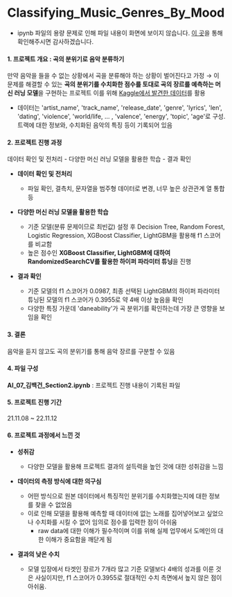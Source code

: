 # Classifying_Music_Genres_By_Mood
* ipynb 파일의 용량 문제로 인해 파일 내용이 화면에 보이지 않습니다. [이 곳](https://nbviewer.org/github/zekcal/AI_07_Section_2_Project/blob/main/AI_07_%EA%B9%80%EB%B0%B1%EA%B1%B4_Section2.ipynb)을 통해 확인해주시면 감사하겠습니다.
#### 1. 프로젝트 개요 : 곡의 분위기로 음악 분류하기
만약 음악을 들을 수 없는 상황에서 곡을 분류해야 하는 상황이 벌어진다고 가정 → 이 문제를 해결할 수 있는 **곡의 분위기를 수치화한 점수를 토대로 곡의 장르를 예측하는 머신 러닝 모델**을 구현하는 프로젝트
이를 위해 [Kaggle에서 발견한 데이터](https://www.kaggle.com/datasets/saurabhshahane/music-dataset-1950-to-2019)를 활용
- 데이터는 'artist_name',	'track_name',	'release_date',	'genre',	'lyrics',	'len',	'dating',	'violence',	'world/life, 	...	, 'valence',	'energy',	'topic',	'age'로 구성. 트랙에 대한 정보와, 수치화된 음악의 특징 등이 기록되어 있음

#### 2. 프로젝트 진행 과정
데이터 확인 및 전처리 - 다양한 머신 러닝 모델을 활용한 학습 - 결과 확인
- **데이터 확인 및 전처리**
  - 파일 확인, 결측치, 문자열을 범주형 데이터로 변경, 너무 높은 상관관계 열 통합 등

- **다양한 머신 러닝 모델을 활용한 학습**
  - 기준 모델(분류 문제이므로 최빈값) 설정 후 Decision Tree, Random Forest, Logistic Regression, XGBoost Classifier, LightGBM을 활용해 f1 스코어를 비교함
  - 높은 점수인 **XGBoost Classifier, LightGBM에 대하여 RandomizedSearchCV를 활용한 하이퍼 파라미터 튜닝**을 진행

- **결과 확인**
  - 기준 모델의 f1 스코어가 0.0987, 최종 선택된 LightGBM의 하이퍼 파라미터 튜닝된 모델의 f1 스코어가 0.3955로 약 4배 이상 높음을 확인
  - 다양한 특징 가운데 'daneability'가 곡 분위기를 확인하는데 가장 큰 영향을 보임을 확인

#### 3. 결론
음악을 듣지 않고도 곡의 분위기를 통해 음악 장르를 구분할 수 있음

#### 4. 파일 구성
**AI_07_김백건_Section2.ipynb** : 프로젝트 진행 내용이 기록된 파일

#### 5. 프로젝트 진행 기간
21.11.08 ~ 22.11.12

#### 6. 프로젝트 과정에서 느낀 것
- **성취감**
    - 다양한 모델을 활용해 프로젝트 결과의 설득력을 높인 것에 대한 성취감을 느낌

- **데이터의 측정 방식에 대한 의구심**  
    - 어떤 방식으로 원본 데이터에서 특징적인 분위기를 수치화했는지에 대한 정보를 찾을 수 없었음
    - 이로 인해 모델을 활용해 예측할 때 데이터에 없는 노래를 집어넣어보고 싶었으나 수치화를 시킬 수 없어 임의로 점수를 입력한 점이 아쉬움
      - raw data에 대한 이해가 필수적이며 이를 위해 실제 업무에서 도메인의 대한 이해가 중요함을 깨닫게 됨

- **결과의 낮은 수치**
    - 모델 입장에서 타겟인 장르가 7개라 많고 기준 모델보다 4배의 성과를 이룬 것은 사실이지만, f1 스코어가 0.3955로 절대적인 수치 측면에서 높지 않은 점이 아쉬움.
